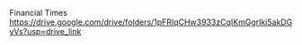 Financial Times
https://drive.google.com/drive/folders/1pFRIqCHw3933zCqIKmGgrIki5akDGyVs?usp=drive_link
